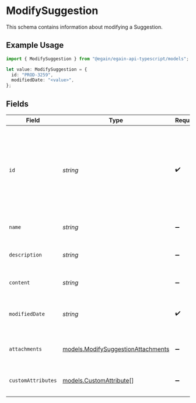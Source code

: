 # ModifySuggestion

This schema contains information about modifying a Suggestion.

## Example Usage

```typescript
import { ModifySuggestion } from "@egain/egain-api-typescript/models";

let value: ModifySuggestion = {
  id: "PROD-3259",
  modifiedDate: "<value>",
};
```

## Fields

| Field                                                                                                             | Type                                                                                                              | Required                                                                                                          | Description                                                                                                       | Example                                                                                                           |
| ----------------------------------------------------------------------------------------------------------------- | ----------------------------------------------------------------------------------------------------------------- | ----------------------------------------------------------------------------------------------------------------- | ----------------------------------------------------------------------------------------------------------------- | ----------------------------------------------------------------------------------------------------------------- |
| `id`                                                                                                              | *string*                                                                                                          | :heavy_check_mark:                                                                                                | The ID of the Suggestion. A Suggestion ID is composed of a 2-4 letter prefix, followed by a dash and 4-15 digits. | PROD-3259                                                                                                         |
| `name`                                                                                                            | *string*                                                                                                          | :heavy_minus_sign:                                                                                                | The name of the Suggestion.                                                                                       |                                                                                                                   |
| `description`                                                                                                     | *string*                                                                                                          | :heavy_minus_sign:                                                                                                | The description of the Suggestion.                                                                                |                                                                                                                   |
| `content`                                                                                                         | *string*                                                                                                          | :heavy_minus_sign:                                                                                                | The content of the Suggestion.                                                                                    |                                                                                                                   |
| `modifiedDate`                                                                                                    | *string*                                                                                                          | :heavy_check_mark:                                                                                                | The date on which the Suggestion was last modified.                                                               |                                                                                                                   |
| `attachments`                                                                                                     | [models.ModifySuggestionAttachments](../models/modifysuggestionattachments.md)                                    | :heavy_minus_sign:                                                                                                | Details of Attachments for the Suggestion.                                                                        |                                                                                                                   |
| `customAttributes`                                                                                                | [models.CustomAttribute](../models/customattribute.md)[]                                                          | :heavy_minus_sign:                                                                                                | Custom Attributes of the Suggestion.                                                                              |                                                                                                                   |